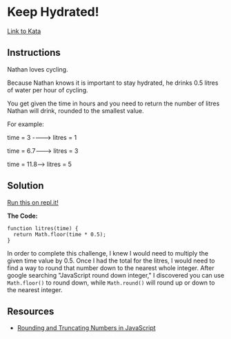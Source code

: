 # Keep Hydrated!
[Link to Kata](https://www.codewars.com/kata/keep-hydrated-1)

## Instructions
Nathan loves cycling.

Because Nathan knows it is important to stay hydrated, he drinks 0.5 litres of water per hour of cycling.

You get given the time in hours and you need to return the number of litres Nathan will drink, rounded to the smallest value.

For example:

time = 3 ----> litres = 1

time = 6.7---> litres = 3

time = 11.8--> litres = 5

## Solution
[Run this on repl.it!](https://repl.it/@cnemeth/keep-hydrated)

**The Code:**
```
function litres(time) {
  return Math.floor(time * 0.5);
}
```

In order to complete this challenge, I knew I would need to multiply the given time value by 0.5. Once I had the total for the litres, I would need to find a way to round that number down to the nearest whole integer. After google searching "JavaScript round down integer," I discovered you can use `Math.floor()` to round down, while `Math.round()` will round up or down to the nearest integer.

## Resources
- [Rounding and Truncating Numbers in JavaScript](https://pawelgrzybek.com/rounding-and-truncating-numbers-in-javascript/)